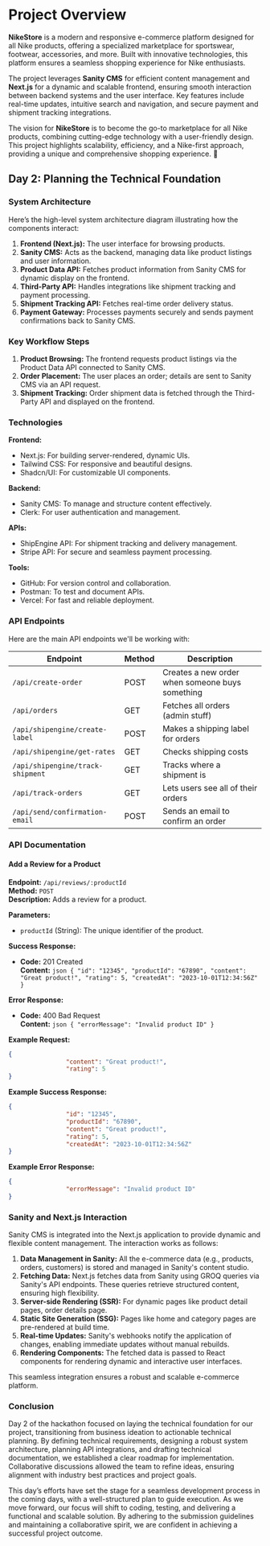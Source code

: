 # Project Overview

**NikeStore** is a modern and responsive e-commerce platform designed for all Nike products, offering a specialized marketplace for sportswear, footwear, accessories, and more. Built with innovative technologies, this platform ensures a seamless shopping experience for Nike enthusiasts.

The project leverages **Sanity CMS** for efficient content management and **Next.js** for a dynamic and scalable frontend, ensuring smooth interaction between backend systems and the user interface. Key features include real-time updates, intuitive search and navigation, and secure payment and shipment tracking integrations.

The vision for **NikeStore** is to become the go-to marketplace for all Nike products, combining cutting-edge technology with a user-friendly design. This project highlights scalability, efficiency, and a Nike-first approach, providing a unique and comprehensive shopping experience. 🚀

## Day 2: Planning the Technical Foundation

### System Architecture

Here’s the high-level system architecture diagram illustrating how the components interact:
1. **Frontend (Next.js):** The user interface for browsing products.
2. **Sanity CMS:** Acts as the backend, managing data like product listings and user information.
3. **Product Data API:** Fetches product information from Sanity CMS for dynamic display on the frontend.
4. **Third-Party API:** Handles integrations like shipment tracking and payment processing.
5. **Shipment Tracking API:** Fetches real-time order delivery status.
6. **Payment Gateway:** Processes payments securely and sends payment confirmations back to Sanity CMS.

### Key Workflow Steps

1. **Product Browsing:** The frontend requests product listings via the Product Data API connected to Sanity CMS.
2. **Order Placement:** The user places an order; details are sent to Sanity CMS via an API request.
3. **Shipment Tracking:** Order shipment data is fetched through the Third-Party API and displayed on the frontend.

### Technologies

**Frontend:**
- Next.js: For building server-rendered, dynamic UIs.
- Tailwind CSS: For responsive and beautiful designs.
- Shadcn/UI: For customizable UI components.

**Backend:**
- Sanity CMS: To manage and structure content effectively.
- Clerk: For user authentication and management.

**APIs:**
- ShipEngine API: For shipment tracking and delivery management.
- Stripe API: For secure and seamless payment processing.

**Tools:**
- GitHub: For version control and collaboration.
- Postman: To test and document APIs.
- Vercel: For fast and reliable deployment.

### API Endpoints

Here are the main API endpoints we'll be working with:

| Endpoint                          | Method | Description                                      |
|-----------------------------------|--------|--------------------------------------------------|
| `/api/create-order`               | POST   | Creates a new order when someone buys something  |
| `/api/orders`                     | GET    | Fetches all orders (admin stuff)                 |
| `/api/shipengine/create-label`    | POST   | Makes a shipping label for orders                |
| `/api/shipengine/get-rates`       | GET    | Checks shipping costs                            |
| `/api/shipengine/track-shipment`  | GET    | Tracks where a shipment is                       |
| `/api/track-orders`               | GET    | Lets users see all of their orders               |
| `/api/send/confirmation-email`    | POST   | Sends an email to confirm an order               |

### API Documentation

#### Add a Review for a Product

**Endpoint:** `/api/reviews/:productId`  
**Method:** `POST`  
**Description:** Adds a review for a product.

**Parameters:**
- `productId` (String): The unique identifier of the product.

**Success Response:**
- **Code:** 201 Created  
        **Content:**
        ```json
        {
                        "id": "12345",
                        "productId": "67890",
                        "content": "Great product!",
                        "rating": 5,
                        "createdAt": "2023-10-01T12:34:56Z"
        }
        ```

**Error Response:**
- **Code:** 400 Bad Request  
        **Content:**
        ```json
        {
                        "errorMessage": "Invalid product ID"
        }
        ```

**Example Request:**
```json
{
                "content": "Great product!",
                "rating": 5
}
```

**Example Success Response:**
```json
{
                "id": "12345",
                "productId": "67890",
                "content": "Great product!",
                "rating": 5,
                "createdAt": "2023-10-01T12:34:56Z"
}
```

**Example Error Response:**
```json
{
                "errorMessage": "Invalid product ID"
}
```

### Sanity and Next.js Interaction

Sanity CMS is integrated into the Next.js application to provide dynamic and flexible content management. The interaction works as follows:

1. **Data Management in Sanity:** All the e-commerce data (e.g., products, orders, customers) is stored and managed in Sanity's content studio.
2. **Fetching Data:** Next.js fetches data from Sanity using GROQ queries via Sanity's API endpoints. These queries retrieve structured content, ensuring high flexibility.
3. **Server-side Rendering (SSR):** For dynamic pages like product detail pages, order details page.
4. **Static Site Generation (SSG):** Pages like home and category pages are pre-rendered at build time.
5. **Real-time Updates:** Sanity's webhooks notify the application of changes, enabling immediate updates without manual rebuilds.
6. **Rendering Components:** The fetched data is passed to React components for rendering dynamic and interactive user interfaces.

This seamless integration ensures a robust and scalable e-commerce platform.

### Conclusion

Day 2 of the hackathon focused on laying the technical foundation for our project, transitioning from business ideation to actionable technical planning. By defining technical requirements, designing a robust system architecture, planning API integrations, and drafting technical documentation, we established a clear roadmap for implementation. Collaborative discussions allowed the team to refine ideas, ensuring alignment with industry best practices and project goals.

This day’s efforts have set the stage for a seamless development process in the coming days, with a well-structured plan to guide execution. As we move forward, our focus will shift to coding, testing, and delivering a functional and scalable solution. By adhering to the submission guidelines and maintaining a collaborative spirit, we are confident in achieving a successful project outcome.
